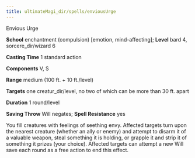 ```yaml
---
title: ultimateMagi_dir/spells/enviousUrge
---
```

Envious Urge

**School** enchantment (compulsion) [emotion, mind-affecting]; **Level** bard 4, sorcere_dir/wizard 6

**Casting Time** 1 standard action

**Components** V, S

**Range** medium (100 ft. + 10 ft./level)

**Targets** one creatur_dir/level, no two of which can be more than 30 ft. apart

**Duration** 1 round/level

**Saving Throw** Will negates; **Spell Resistance** yes

You fill creatures with feelings of seething envy. Affected targets turn upon the nearest creature (whether an ally or enemy) and attempt to disarm it of a valuable weapon, steal something it is holding, or grapple it and strip it of something it prizes (your choice). Affected targets can attempt a new Will save each round as a free action to end this effect.

